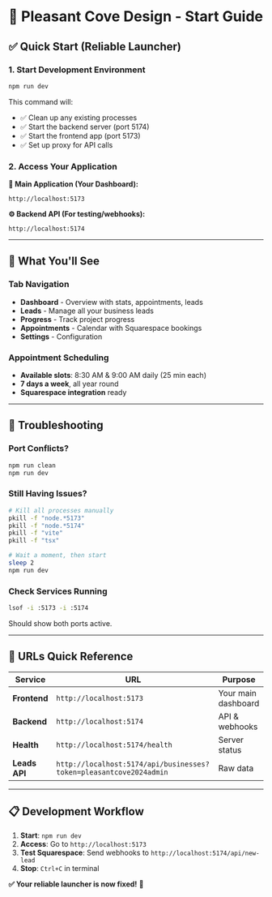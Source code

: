 # 🚀 Pleasant Cove Design - Start Guide

## ✅ **Quick Start (Reliable Launcher)**

### **1. Start Development Environment**
```bash
npm run dev
```

This command will:
- ✅ Clean up any existing processes
- ✅ Start the backend server (port 5174)
- ✅ Start the frontend app (port 5173) 
- ✅ Set up proxy for API calls

### **2. Access Your Application**

**🎯 Main Application (Your Dashboard):**
```
http://localhost:5173
```

**⚙️ Backend API (For testing/webhooks):**
```
http://localhost:5174
```

---

## 📱 **What You'll See**

### **Tab Navigation**
- **Dashboard** - Overview with stats, appointments, leads
- **Leads** - Manage all your business leads
- **Progress** - Track project progress
- **Appointments** - Calendar with Squarespace bookings
- **Settings** - Configuration

### **Appointment Scheduling**
- **Available slots**: 8:30 AM & 9:00 AM daily (25 min each)
- **7 days a week**, all year round
- **Squarespace integration** ready

---

## 🔧 **Troubleshooting**

### **Port Conflicts?**
```bash
npm run clean
npm run dev
```

### **Still Having Issues?**
```bash
# Kill all processes manually
pkill -f "node.*5173"
pkill -f "node.*5174" 
pkill -f "vite"
pkill -f "tsx"

# Wait a moment, then start
sleep 2
npm run dev
```

### **Check Services Running**
```bash
lsof -i :5173 -i :5174
```
Should show both ports active.

---

## 🎯 **URLs Quick Reference**

| Service | URL | Purpose |
|---------|-----|---------|
| **Frontend** | `http://localhost:5173` | Your main dashboard |
| **Backend** | `http://localhost:5174` | API & webhooks |
| **Health** | `http://localhost:5174/health` | Server status |
| **Leads API** | `http://localhost:5174/api/businesses?token=pleasantcove2024admin` | Raw data |

---

## 📋 **Development Workflow**

1. **Start**: `npm run dev`
2. **Access**: Go to `http://localhost:5173`
3. **Test Squarespace**: Send webhooks to `http://localhost:5174/api/new-lead`
4. **Stop**: `Ctrl+C` in terminal

**✅ Your reliable launcher is now fixed!** 🎉 